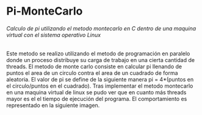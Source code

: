 # Pi-MonteCarlo
###### Calculo de pi utilizando el metodo montecarlo en C dentro de una maquina virtual con el sistema operativo Linux
Este metodo se realizo utilizando el metodo de programación en paralelo donde un proceso distribuye su carga de trabajo en una cierta cantidad de threads. 
El metodo de monte carlo consiste en calcular pi llenando de puntos el area de un circulo contra el area de un cuadrado de forma aleatoria. El valor de pi se define de la siguiente manera pi = 4*(puntos en el circulo/puntos en el cuadrado).
Tras implementar el metodo montecarlo en una maquina virtual de linux se pudo ver que en cuanto más threads mayor es el el tiempo de ejecución del programa. El comportamiento es representado en la siguiente imagen.
